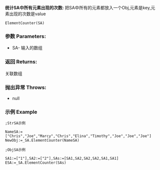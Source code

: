 **统计SA中所有元素出现的次数:**
把SA中所有的元素都放入一个Obj,元素是key,元素出现的次数是value

```autohotkey
ElementCounter(SA)
```

### 参数 Parameters: 

- SA- 输入的数组

### 返回 Returns: 
关联数组
### 抛出异常 Throws: 
- null
### 示例 Example
```autohotkey
;StrSA示例

NameSA:=["Chris","Joe","Marcy","Chris","Elina","Timothy","Joe","Joe","Joe"]
NewObj:=_SA.ElementCounter(NameSA)
```

```autohotkey
;ObjSA示例

SA1:=["1"],SA2:=["2"],SAs:=[SA1,SA2,SA2,SA2,SA1,SA1]
ESA:=_SA.ElementCounter(SAs)
```